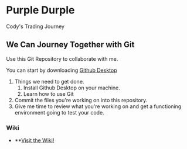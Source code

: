 # Purple Durple

 Cody's Trading Journey

## We Can Journey Together with Git

Use this Git Repository to collaborate with me.

You can start by downloading [Github Desktop](https://central.github.com/deployments/desktop/desktop/latest/win32)

1. Things we need to get done.
    1. Install Github Desktop on your machine.
    1. Learn how to use Git
1. Commit the files you're working on into this repository.
1. Give me time to review what you're working on and get a functioning environment going to test your code.

### Wiki

- **[Visit the Wiki!](https://github.com/shortorigin/purpledurple/wiki/)
